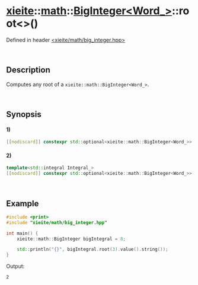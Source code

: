 # [xieite](../../../../../xieite.md)\:\:[math](../../../../../math.md)\:\:[BigInteger<Word_>](../../../big_integer.md)\:\:root\<\>\(\)
Defined in header [<xieite/math/big_integer.hpp>](../../../../../../include/xieite/math/big_integer.hpp)

&nbsp;

## Description
Computes any root of a `xieite::math::BigInteger<Word_>`.

&nbsp;

## Synopsis
#### 1)
```cpp
[[nodiscard]] constexpr std::optional<xieite::math::BigInteger<Word_>> root(const xieite::math::BigInteger<Word_>& degree) const noexcept;
```
#### 2)
```cpp
template<std::integral Integral_>
[[nodiscard]] constexpr std::optional<xieite::math::BigInteger<Word_>> root(Integral_ degree) const noexcept;
```

&nbsp;

## Example
```cpp
#include <print>
#include "xieite/math/big_integer.hpp"

int main() {
    xieite::math::BigInteger bigIntegral = 8;

    std::println("{}", bigIntegral.root(3).value().string());
}
```
Output:
```
2
```
